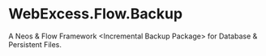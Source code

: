 # WebExcess.Flow.Backup
A Neos &amp; Flow Framework &lt;Incremental Backup Package> for Database &amp; Persistent Files.
